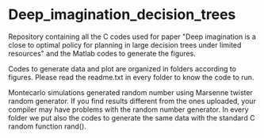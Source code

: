 # Deep_imagination_decision_trees
Repository containing all the C codes used for paper "Deep imagination is a close to optimal policy for planning in large decision trees under limited resources" and the Matlab codes to generate the figures.

Codes to generate data and plot are organized in folders according to figures. Please read the readme.txt in every folder to know the code to run.

Montecarlo simulations generated random number using Marsenne twister random generator. If you find results different from the ones uploaded, your compiler may have problems with the random number generator. In every folder we put also the codes to generate the same data with the standard C random function rand().

